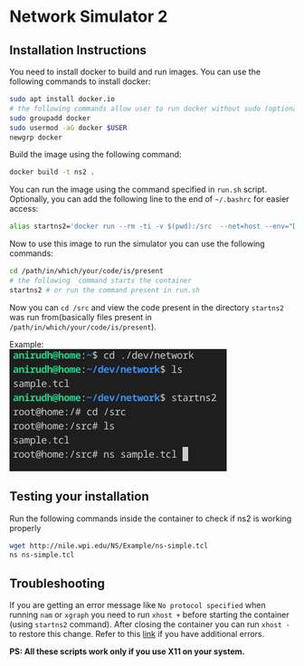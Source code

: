 # Network Simulator 2

## Installation Instructions
You need to install docker to build and run images. You can use the following commands to install docker:
```bash
sudo apt install docker.io
# the following commands allow user to run docker without sudo (optional)
sudo groupadd docker
sudo usermod -aG docker $USER
newgrp docker
```
Build the image using the following command:
```bash
docker build -t ns2 .
```

You can run the image using the command specified in `run.sh` script.   
Optionally, you can add the following line to the end of  `~/.bashrc` for easier access:
```bash
alias startns2='docker run --rm -ti -v $(pwd):/src  --net=host --env="DISPLAY" --volume="$HOME/.Xauthority:/root/.Xauthority:rw" ns2'
```

Now to use this image to run the simulator you can use the following commands:
```bash
cd /path/in/which/your/code/is/present
# the following  command starts the container
startns2 # or run the command present in run.sh
```

Now you can `cd /src` and view the code present in the directory `startns2` was run from(basically files present in `/path/in/which/your/code/is/present`).

Example:  
![example images](./images/sample.png)


## Testing your installation
Run the following commands inside the container to check if ns2 is working properly
```bash
wget http://nile.wpi.edu/NS/Example/ns-simple.tcl
ns ns-simple.tcl
```

## Troubleshooting
If you are getting an error message like `No protocol specified` when running `nam` or `xgraph` you need to run `xhost +` before starting the container (using `startns2` command). After closing the container you can run `xhost -` to restore this change. Refer to this [link](https://riptutorial.com/docker/example/21831/running-gui-apps-in-a-linux-container) if you have additional errors.

**PS: All these scripts work only if you use X11 on your system.**
